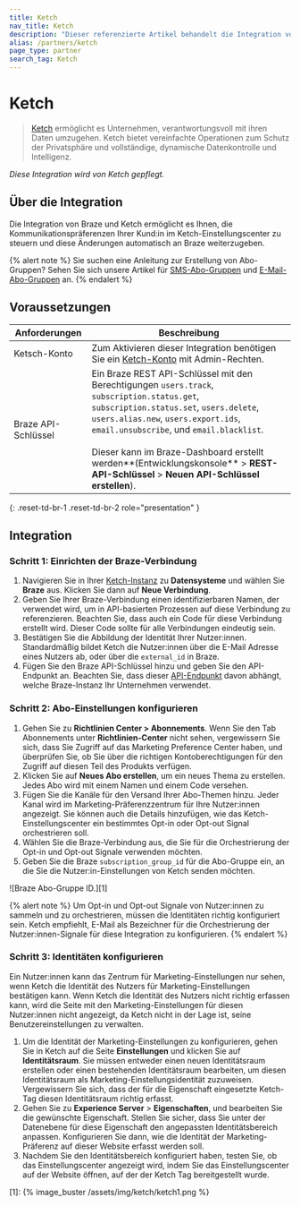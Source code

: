 ```yaml
---
title: Ketch
nav_title: Ketch
description: "Dieser referenzierte Artikel behandelt die Integration von Braze und Ketch. Ketch bietet vereinfachte Operationen zum Schutz der Privatsphäre und vollständige, dynamische Datenkontrolle und -intelligenz."
alias: /partners/ketch
page_type: partner
search_tag: Ketch
---
```


# Ketch

> [Ketch](https://www.ketch.com) ermöglicht es Unternehmen, verantwortungsvoll mit ihren Daten umzugehen. Ketch bietet vereinfachte Operationen zum Schutz der Privatsphäre und vollständige, dynamische Datenkontrolle und Intelligenz. 

_Diese Integration wird von Ketch gepflegt._

## Über die Integration

Die Integration von Braze und Ketch ermöglicht es Ihnen, die Kommunikationspräferenzen Ihrer Kund:in im Ketch-Einstellungscenter zu steuern und diese Änderungen automatisch an Braze weiterzugeben. 

{% alert note %}
Sie suchen eine Anleitung zur Erstellung von Abo-Gruppen? Sehen Sie sich unsere Artikel für <a href='/docs/user_guide/message_building_by_channel/sms/sms_subscription_group/'>SMS-Abo-Gruppen</a> und <a href='/docs/user_guide/message_building_by_channel/email/managing_user_subscriptions/'>E-Mail-Abo-Gruppen</a> an.
{% endalert %}

## Voraussetzungen

| Anforderungen | Beschreibung |
|---|---|
| Ketsch-Konto | Zum Aktivieren dieser Integration benötigen Sie ein [Ketch-Konto](https://www.ketch.com) mit Admin-Rechten. |
| Braze API-Schlüssel | Ein Braze REST API-Schlüssel mit den Berechtigungen `users.track`, `subscription.status.get`, `subscription.status.set`, `users.delete`, `users.alias.new`, `users.export.ids`, `email.unsubscribe`, und `email.blacklist`. <br><br> Dieser kann im Braze-Dashboard erstellt werden**(Entwicklungskonsole** > **REST-API-Schlüssel** > **Neuen API-Schlüssel erstellen**). |
{: .reset-td-br-1 .reset-td-br-2 role="presentation" }

## Integration

### Schritt 1: Einrichten der Braze-Verbindung

1. Navigieren Sie in Ihrer [Ketch-Instanz](https://app.ketch.com) zu **Datensysteme** und wählen Sie **Braze** aus. Klicken Sie dann auf **Neue Verbindung**.
2. Geben Sie Ihrer Braze-Verbindung einen identifizierbaren Namen, der verwendet wird, um in API-basierten Prozessen auf diese Verbindung zu referenzieren. Beachten Sie, dass auch ein Code für diese Verbindung erstellt wird. Dieser Code sollte für alle Verbindungen eindeutig sein.
3. Bestätigen Sie die Abbildung der Identität Ihrer Nutzer:innen. Standardmäßig bildet Ketch die Nutzer:innen über die E-Mail Adresse eines Nutzers ab, oder über die `external_id` in Braze.
4. Fügen Sie den Braze API-Schlüssel hinzu und geben Sie den API-Endpunkt an. Beachten Sie, dass dieser [API-Endpunkt]({{site.baseurl}}/api/basics/#endpoints) davon abhängt, welche Braze-Instanz Ihr Unternehmen verwendet.

### Schritt 2: Abo-Einstellungen konfigurieren

1. Gehen Sie zu **Richtlinien Center > Abonnements**. Wenn Sie den Tab Abonnements unter **Richtlinien-Center** nicht sehen, vergewissern Sie sich, dass Sie Zugriff auf das Marketing Preference Center haben, und überprüfen Sie, ob Sie über die richtigen Kontoberechtigungen für den Zugriff auf diesen Teil des Produkts verfügen.
2. Klicken Sie auf **Neues Abo erstellen**, um ein neues Thema zu erstellen. Jedes Abo wird mit einem Namen und einem Code versehen.
3. Fügen Sie die Kanäle für den Versand Ihrer Abo-Themen hinzu. Jeder Kanal wird im Marketing-Präferenzzentrum für Ihre Nutzer:innen angezeigt. Sie können auch die Details hinzufügen, wie das Ketch-Einstellungscenter ein bestimmtes Opt-in oder Opt-out Signal orchestrieren soll.
4. Wählen Sie die Braze-Verbindung aus, die Sie für die Orchestrierung der Opt-in und Opt-out Signale verwenden möchten.
5. Geben Sie die Braze `subscription_group_id` für die Abo-Gruppe ein, an die Sie die Nutzer:in-Einstellungen von Ketch senden möchten.

![Braze Abo-Gruppe ID.][1]

{% alert note %}
Um Opt-in und Opt-out Signale von Nutzer:innen zu sammeln und zu orchestrieren, müssen die Identitäten richtig konfiguriert sein. Ketch empfiehlt, E-Mail als Bezeichner für die Orchestrierung der Nutzer:innen-Signale für diese Integration zu konfigurieren.
{% endalert %}


### Schritt 3: Identitäten konfigurieren

Ein Nutzer:innen kann das Zentrum für Marketing-Einstellungen nur sehen, wenn Ketch die Identität des Nutzers für Marketing-Einstellungen bestätigen kann. Wenn Ketch die Identität des Nutzers nicht richtig erfassen kann, wird die Seite mit den Marketing-Einstellungen für diesen Nutzer:innen nicht angezeigt, da Ketch nicht in der Lage ist, seine Benutzereinstellungen zu verwalten.

1. Um die Identität der Marketing-Einstellungen zu konfigurieren, gehen Sie in Ketch auf die Seite **Einstellungen** und klicken Sie auf **Identitätsraum**. Sie müssen entweder einen neuen Identitätsraum erstellen oder einen bestehenden Identitätsraum bearbeiten, um diesen Identitätsraum als Marketing-Einstellungsidentität zuzuweisen. Vergewissern Sie sich, dass der für die Eigenschaft eingesetzte Ketch-Tag diesen Identitätsraum richtig erfasst.
2. Gehen Sie zu **Experience Server** > **Eigenschaften**, und bearbeiten Sie die gewünschte Eigenschaft. Stellen Sie sicher, dass Sie unter der Datenebene für diese Eigenschaft den angepassten Identitätsbereich anpassen. Konfigurieren Sie dann, wie die Identität der Marketing-Präferenz auf dieser Website erfasst werden soll.
3. Nachdem Sie den Identitätsbereich konfiguriert haben, testen Sie, ob das Einstellungscenter angezeigt wird, indem Sie das Einstellungscenter auf der Website öffnen, auf der der Ketch Tag bereitgestellt wurde.


[1]: {% image_buster /assets/img/ketch/ketch1.png %}
